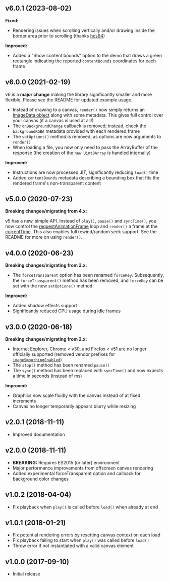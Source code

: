 ## v6.0.1 (2023-08-02)

**Fixed:**

- Rendering issues when scrolling vertically and/or drawing inside the border area prior to scrolling (thanks [hcs64](https://github.com/bhj/cdgraphics/pull/22))

**Improved:**

- Added a "Show content bounds" option to the demo that draws a green rectangle indicating the reported `contentBounds` coordinates for each frame

## v6.0.0 (2021-02-19)

v6 is a **major change** making the library significantly smaller and more flexible. Please see the README for updated example usage.

- Instead of drawing to a canvas, `render()` now simply returns an [ImageData object](https://developer.mozilla.org/en-US/docs/Web/API/ImageData) along with some metadata. This gives full control over your canvas (if a canvas is used at all!)
- The `onBackgroundChange` callback is removed; instead, check the `backgroundRGBA` metadata provided with each rendered frame
- The `setOptions()` method is removed, as options are now arguments to `render()`
- When loading a file, you now only need to pass the ArrayBuffer of the response (the creation of the `new Uint8Array` is handled internally)

**Improved:**
- Instructions are now processed JIT, significantly reducing `load()` time
- Added `contentBounds` metadata describing a bounding box that fits the rendered frame's non-transparent content

## v5.0.0 (2020-07-23)

**Breaking changes/migrating from 4.x:**

v5 has a new, simple API. Instead of `play()`, `pause()` and `syncTime()`, you now control the [requestAnimationFrame](https://developer.mozilla.org/en-US/docs/Web/API/window/requestAnimationFrame) loop and `render()` a frame at the [currentTime](https://developer.mozilla.org/en-US/docs/Web/HTML/Element/audio#attr-currentTime). This also enables full rewind/random seek support. See the README for more on using `render()`.

## v4.0.0 (2020-06-23)

**Breaking changes/migrating from 3.x:**
- The `forceTransparent` option has been renamed `forceKey`. Subsequently, the `forceTransparent()` method has been removed, and `forceKey` can be set with the new `setOptions()` method.

**Improved:**
- Added shadow effects support
- Significantly reduced CPU usage during idle frames

## v3.0.0 (2020-06-18)

**Breaking changes/migrating from 2.x:**
- Internet Explorer, Chrome < v30, and Firefox < v51 are no longer officially supported (removed vendor prefixes for [`imageSmoothingEnabled`](https://developer.mozilla.org/en-US/docs/Web/API/CanvasRenderingContext2D/imageSmoothingEnabled))
- The `stop()` method has been renamed `pause()`
- The `sync()` method has been replaced with `syncTime()` and now expects a time in seconds (instead of ms)

**Improved:**
- Graphics now scale fluidly with the canvas instead of at fixed increments
- Canvas no longer temporarily appears blurry while resizing

## v2.0.1 (2018-11-11)

- Improved documentation

## v2.0.0 (2018-11-11)

- **BREAKING:** Requires ES2015 (or later) environment
- Major performance improvements from offscreen canvas rendering
- Added experimental forceTransparent option and callback for background color changes

## v1.0.2 (2018-04-04)

- Fix playback when `play()` is called before `load()` when already at end

## v1.0.1 (2018-01-21)

- Fix potential rendering errors by resetting canvas context on each load
- Fix playback failing to start when `play()` was called before `load()`
- Throw error if not instantiated with a valid canvas element

## v1.0.0 (2017-09-10)

- Initial release
